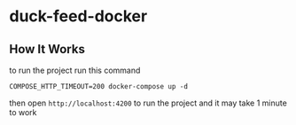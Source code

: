 # duck-feed-docker

## How It Works

to run the project run this command

```
COMPOSE_HTTP_TIMEOUT=200 docker-compose up -d
```
then open `http://localhost:4200` to run the project and it may take 1 minute to work 
